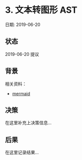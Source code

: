 # 3. 文本转图形 AST

日期: 2019-06-20

## 状态

2019-06-20 提议

## 背景

相关资料：

 - [mermaid](https://github.com/knsv/mermaid)

## 决策

在这里补充上决策信息...

## 后果

在这里记录结果...
